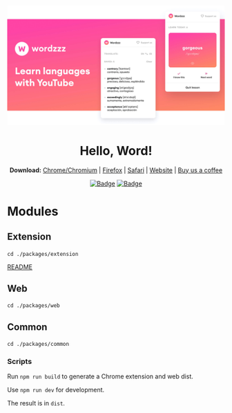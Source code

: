 <p align="center">
  <a href="https://wordzzz.app"><img src="public/images/promo.jpg" alt="Logo"></img></a>
</p>

<h1 align="center">Hello, Word!</h1>

<p align="center">
  <b>Download:</b>
  <a href="https://chrome.google.com/webstore/detail/wordzzz-%E2%80%93-learn-language/iekapmfhbnlnpgapdilmdlehfmelengm">Chrome/Chromium</a> |
  <a href="https://addons.mozilla.org/en-US/firefox/addon/wordzzz-learn-languages-by-sub">Firefox</a> |
  <a href="https://apps.apple.com/us/app/wordzzz/id1536124213">Safari</a> |
  <a href="https://wordzzz.app">Website</a> |
  <a href="https://www.patreon.com/wordzzz">Buy us a coffee</a>
</p>

<p align="center">
  <a href="https://chrome.google.com/webstore/detail/wordzzz-%E2%80%93-learn-language/iekapmfhbnlnpgapdilmdlehfmelengm"><img src="https://img.shields.io/chrome-web-store/users/iekapmfhbnlnpgapdilmdlehfmelengm?label=Chrome%20Users" alt="Badge"></img></a>
  <a href="https://addons.mozilla.org/addon/sponsorblock/?src=external-github"><img src="https://img.shields.io/amo/users/wordzzz-learn-languages-by-sub?label=Firefox%20Users" alt="Badge"></img></a>
</p>

# Modules

## Extension

`cd ./packages/extension`

[README](./packages/extension/README.md)

## Web

`cd ./packages/web`

## Common

`cd ./packages/common`

### Scripts

Run `npm run build` to generate a Chrome extension and web dist.

Use `npm run dev` for development.

The result is in `dist`.

